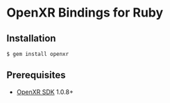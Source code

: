 OpenXR Bindings for Ruby
========================

Installation
------------

    $ gem install openxr

Prerequisites
-------------

- [OpenXR SDK](https://github.com/KhronosGroup/OpenXR-SDK) 1.0.8+
